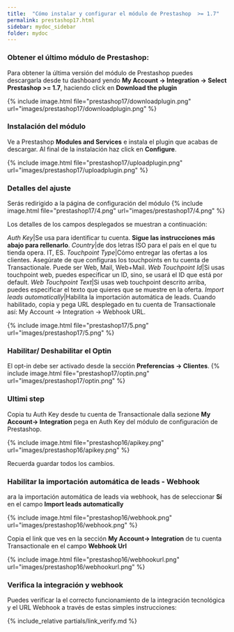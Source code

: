 ```yaml
---
title:  "Cómo instalar y configurar el módulo de Prestashop  >= 1.7"
permalink: prestashop17.html
sidebar: mydoc_sidebar
folder: mydoc
---
```



###  Obtener el último módulo de Prestashop:
Para obtener la última versión del módulo de Prestashop puedes descargarla desde tu dashboard yendo  **My Account -> Integration -> Select Prestashop >= 1.7**,  haciendo click en **Download the plugin**

{% include image.html file="prestashop17/downloadplugin.png" url="images/prestashop17/downloadplugin.png" %}

### Instalación del módulo
Ve a Prestashop **Modules and Services** e instala el plugin que acabas de descargar. Al final de la instalación haz click en **Configure**.

{% include image.html file="prestashop17/uploadplugin.png" url="images/prestashop17/uploadplugin.png" %}


### Detalles del ajuste
Serás redirigido a la página de configuración del módulo
{% include image.html file="prestashop17/4.png" url="images/prestashop17/4.png" %}

Los detalles de los campos desplegados se muestran a continuación:

*Auth Key*|Se usa para identificar tu cuenta. **Sigue las instrucciones más abajo para rellenarlo**.
*Country*|de dos letras ISO para el país en el que tu tienda opera. IT, ES.
*Touchpoint Type*|Cómo entregar las ofertas a los clientes. Asegúrate de que configuras los touchpoints en tu cuenta de Transactionale. Puede ser Web, Mail, Web+Mail.
*Web Touchpoint Id*|Si usas touchpoint web, puedes especificar un ID, sino, se usará el ID que está por default.
*Web Touchpoint Text*|Si usas web touchpoint descrito arriba, puedes especificar el texto que quieres que se muestre en la oferta.
*Import leads automatically*|Habilita la importación automática de leads. Cuando habilitado, copia y pega URL desplegado en tu cuenta de Transactionale así: My Account -> Integration -> Webhook URL.



{% include image.html file="prestashop17/5.png" url="images/prestashop17/5.png" %}

### Habilitar/ Deshabilitar el Optin
El opt-in debe ser activado desde la sección **Preferencias -> Clientes**.
{% include image.html file="prestashop17/optin.png" url="images/prestashop17/optin.png" %}

### Ultimi step

Copia tu Auth Key desde tu cuenta de Transactionale dalla sezione **My Account-> Integration** pega en Auth Key del módulo de configuración de Prestashop.

{% include image.html file="prestashop16/apikey.png" url="images/prestashop16/apikey.png" %}

Recuerda guardar todos los cambios.


### Habilitar la importación automática de leads - Webhook


ara la importación automática de leads via webhook, has de seleccionar  **Sí** en el campo **Import leads automatically**

{% include image.html file="prestashop16/webhook.png" url="images/prestashop16/webhook.png" %}

Copia el link que ves en la sección  **My Account-> Integration** de tu cuenta Transactionale en el campo **Webhook Url**

{% include image.html file="prestashop16/webhookurl.png" url="images/prestashop16/webhookurl.png" %}

### Verifica la integración y webhook

Puedes verificar la el correcto funcionamiento de la integración tecnológica y el URL Webhook a través de estas simples instrucciones:

{% include_relative partials/link_verify.md %}